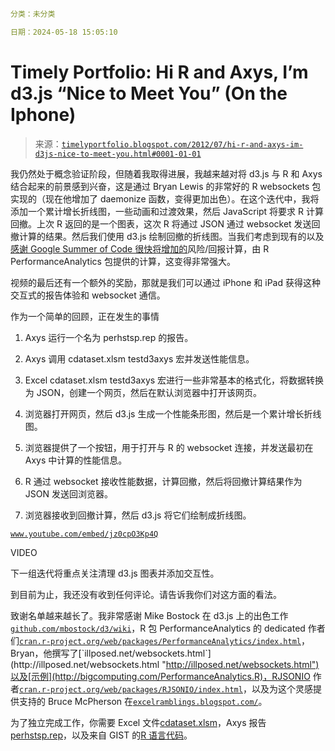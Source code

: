 ```yml

分类：未分类

日期：2024-05-18 15:05:10

```

# Timely Portfolio: Hi R and Axys, I’m d3.js “Nice to Meet You” (On the Iphone)

> 来源：[`timelyportfolio.blogspot.com/2012/07/hi-r-and-axys-im-d3js-nice-to-meet-you.html#0001-01-01`](http://timelyportfolio.blogspot.com/2012/07/hi-r-and-axys-im-d3js-nice-to-meet-you.html#0001-01-01)

我仍然处于概念验证阶段，但随着我取得进展，我越来越对将 d3.js 与 R 和 Axys 结合起来的前景感到兴奋，这是通过 Bryan Lewis 的非常好的 R websockets 包实现的（现在他增加了 daemonize 函数，变得更加出色）。在这个迭代中，我将添加一个累计增长折线图，一些动画和过渡效果，然后 JavaScript 将要求 R 计算回撤。上次 R 返回的是一个图表，这次 R 将通过 JSON 通过 websocket 发送回撤计算的结果。然后我们使用 d3.js 绘制回撤的折线图。当我们考虑到现有的以及[感谢 Google Summer of Code 很快将增加的](http://www.google-melange.com/gsoc/project/google/gsoc2012/matthieu_ensimag/26001)风险/回报计算，由 R PerformanceAnalytics 包提供的计算，这变得非常强大。

视频的最后还有一个额外的奖励，那就是我们可以通过 iPhone 和 iPad 获得这种交互式的报告体验和 websocket 通信。

作为一个简单的回顾，正在发生的事情

1.  Axys 运行一个名为 perhstsp.rep 的报告。

1.  Axys 调用 cdataset.xlsm testd3axys 宏并发送性能信息。

1.  Excel cdataset.xlsm testd3axys 宏进行一些非常基本的格式化，将数据转换为 JSON，创建一个网页，然后在默认浏览器中打开该网页。

1.  浏览器打开网页，然后 d3.js 生成一个性能条形图，然后是一个累计增长折线图。

1.  浏览器提供了一个按钮，用于打开与 R 的 websocket 连接，并发送最初在 Axys 中计算的性能信息。

1.  R 通过 websocket 接收性能数据，计算回撤，然后将回撤计算结果作为 JSON 发送回浏览器。

1.  浏览器接收到回撤计算，然后 d3.js 将它们绘制成折线图。

[`www.youtube.com/embed/jz0cpO3Kp4Q`](http://www.youtube.com/embed/jz0cpO3Kp4Q)

VIDEO

下一组迭代将重点关注清理 d3.js 图表并添加交互性。

到目前为止，我还没有收到任何评论。请告诉我你们对这方面的看法。

致谢名单越来越长了。我非常感谢 Mike Bostock 在 d3.js 上的出色工作[`github.com/mbostock/d3/wiki`](https://github.com/mbostock/d3/wiki "https://github.com/mbostock/d3/wiki")，R 包 PerformanceAnalytics 的 dedicated 作者们[`cran.r-project.org/web/packages/PerformanceAnalytics/index.html`](http://cran.r-project.org/web/packages/PerformanceAnalytics/index.html "http://cran.r-project.org/web/packages/PerformanceAnalytics/index.html")，Bryan，他撰写了[`illposed.net/websockets.html`](http://illposed.net/websockets.html "http://illposed.net/websockets.html")以及[示例](http://bigcomputing.com/PerformanceAnalytics.R)，RJSONIO 作者[`cran.r-project.org/web/packages/RJSONIO/index.html`](http://cran.r-project.org/web/packages/RJSONIO/index.html "http://cran.r-project.org/web/packages/RJSONIO/index.html")，以及为这个灵感提供支持的 Bruce McPherson 在[`excelramblings.blogspot.com/`](http://excelramblings.blogspot.com/ "http://excelramblings.blogspot.com/")。

为了独立完成工作，你需要 Excel 文件[cdataset.xlsm](https://www.box.com/s/ec9ddf33cefd5fd7cf10)，Axys 报告[perhstsp.rep](https://www.box.com/s/yhdagoqpznif8248etc5)，以及来自 GIST 的[R 语言代码](http://bl.ocks.org/3190664)。
